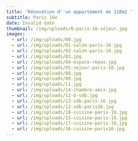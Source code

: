 ```yaml
---
title: 'Rénovation d''un appartement de 110m2 '
subtitle: Paris 16e
date: Invalid date
thumbnail: /img/uploads/0-paris-16-séjour.jpg
images:
  - url: /img/uploads/00.jpg
  - url: /img/uploads/01-salon-paris-16.jpg
  - url: /img/uploads/02-salon-paris-16.jpg
  - url: /img/uploads/03.jpg
  - url: /img/uploads/04-espace-repas.jpg
  - url: /img/uploads/05-sejour-paris-16.jpg
  - url: /img/uploads/08.jpg
  - url: /img/uploads/09.jpg
  - url: /img/uploads/11.jpg
  - url: /img/uploads/14-chambre-amis.jpg
  - url: /img/uploads/12-b-sdb.jpg
  - url: /img/uploads/13-sdb-paris-16.jpg
  - url: /img/uploads/12-sdb-paris16.jpg
  - url: /img/uploads/18-cuisine-paris-16.jpg
  - url: /img/uploads/15-cuisine-paris-16.jpg
  - url: /img/uploads/17-cuisine-paris-16.jpg
  - url: /img/uploads/16-cuisine-paris16.jpg
---
```


